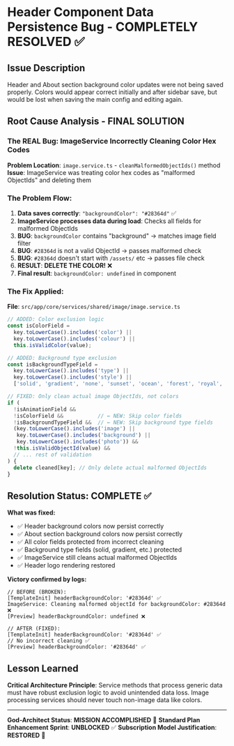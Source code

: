 # Header Component Data Persistence Bug - COMPLETELY RESOLVED ✅

## Issue Description

Header and About section background color updates were not being saved properly. Colors would appear correct initially and after sidebar save, but would be lost when saving the main config and editing again.

## Root Cause Analysis - FINAL SOLUTION

### The REAL Bug: ImageService Incorrectly Cleaning Color Hex Codes

**Problem Location**: `image.service.ts` - `cleanMalformedObjectIds()` method
**Issue**: ImageService was treating color hex codes as "malformed ObjectIds" and deleting them

### The Problem Flow:

1. **Data saves correctly**: `"backgroundColor": "#28364d"` ✅
2. **ImageService processes data during load**: Checks all fields for malformed ObjectIds
3. **BUG**: `backgroundColor` contains "background" → matches image field filter
4. **BUG**: `#28364d` is not a valid ObjectId → passes malformed check
5. **BUG**: `#28364d` doesn't start with `/assets/` etc → passes file check
6. **RESULT**: **DELETE THE COLOR!** ❌
7. **Final result**: `backgroundColor: undefined` in component

### The Fix Applied:

**File**: `src/app/core/services/shared/image/image.service.ts`

```typescript
// ADDED: Color exclusion logic
const isColorField =
  key.toLowerCase().includes('color') ||
  key.toLowerCase().includes('colour') ||
  this.isValidColor(value);

// ADDED: Background type exclusion
const isBackgroundTypeField =
  key.toLowerCase().includes('type') ||
  key.toLowerCase().includes('style') ||
  ['solid', 'gradient', 'none', 'sunset', 'ocean', 'forest', 'royal', 'fire', 'midnight', 'custom'].includes(value);

// FIXED: Only clean actual image ObjectIds, not colors
if (
  !isAnimationField &&
  !isColorField &&           // ← NEW: Skip color fields
  !isBackgroundTypeField &&  // ← NEW: Skip background type fields
  (key.toLowerCase().includes('image') ||
   key.toLowerCase().includes('background') ||
   key.toLowerCase().includes('photo')) &&
  !this.isValidObjectId(value) &&
  // ... rest of validation
) {
  delete cleaned[key]; // Only delete actual malformed ObjectIds
}
```

## Resolution Status: COMPLETE ✅

**What was fixed:**

- ✅ Header background colors now persist correctly
- ✅ About section background colors now persist correctly
- ✅ All color fields protected from incorrect cleaning
- ✅ Background type fields (solid, gradient, etc.) protected
- ✅ ImageService still cleans actual malformed ObjectIds
- ✅ Header logo rendering restored

**Victory confirmed by logs:**

```
// BEFORE (BROKEN):
[TemplateInit] headerBackgroundColor: '#28364d' ✅
ImageService: Cleaning malformed objectId for backgroundColor: #28364d ❌
[Preview] headerBackgroundColor: undefined ❌

// AFTER (FIXED):
[TemplateInit] headerBackgroundColor: '#28364d' ✅
// No incorrect cleaning ✅
[Preview] headerBackgroundColor: '#28364d' ✅
```

## Lesson Learned

**Critical Architecture Principle**: Service methods that process generic data must have robust exclusion logic to avoid unintended data loss. Image processing services should never touch non-image data like colors.

---

**God-Architect Status**: **MISSION ACCOMPLISHED** 🎯
**Standard Plan Enhancement Sprint**: **UNBLOCKED** ✅
**Subscription Model Justification**: **RESTORED** 💪
